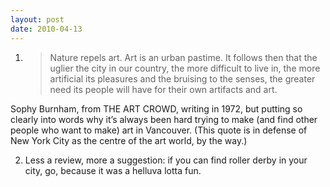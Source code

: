 ```yaml
---
layout: post
date: 2010-04-13
---
```


1. >Nature repels art. Art is an urban pastime. It follows then that the uglier the city in our country, the more difficult to live in, the more artificial its pleasures and the bruising to the senses, the greater need its people will have for their own artifacts and art.

Sophy Burnham, from THE ART CROWD, writing in 1972, but putting so clearly into words why it’s always been hard trying to make (and find other people who want to make) art in Vancouver. (This quote is in defense of New York City as the centre of the art world, by the way.) 

2. Less a review, more a suggestion: if you can find roller derby in your city, go, because it was a helluva lotta fun. 
